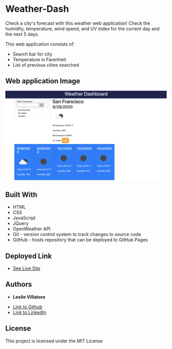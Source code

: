 # Weather-Dash

Check a city's forecast with this weather web application! Check the humidity, temperature, wind speed, and UV index for the current day and the next 5 days. 


This web application consists of: 
 - Search bar for city 
 - Temperature in Farenheit
 - List of previous cities searched 

 ## Web application Image

 ![Site image](./Weather.png)

 
 ## Built With
* HTML
* CSS
* JavaScript 
* JQuery
* OpenWeather API
* Git - version control system to track changes to source code
* GitHub - hosts repository that can be deployed to GitHub Pages


## Deployed Link

* [See Live Site](https://leslievill.github.io/Weather-Dash/)


## Authors

* **Leslie Villatoro** 
- [Link to Github](https://github.com/leslievill)
- [Link to LinkedIn](www.linkedin.com/in/leslie-villatoro-a3632a1a3)



## License

This project is licensed under the MIT License 
